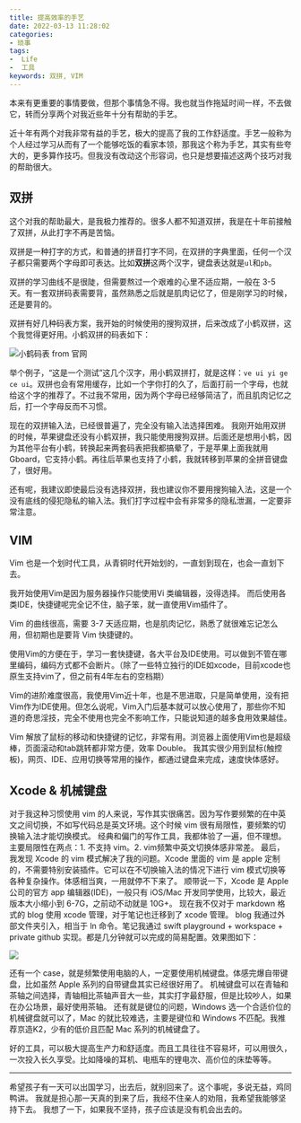```yaml
---
title: 提高效率的手艺
date: 2022-03-13 11:28:02 
categories:
- 琐事
tags:
-  Life
-  工具
keywords: 双拼, VIM
---
```


本来有更重要的事情要做，但那个事情急不得。我也就当作拖延时间一样，不去做它，转而分享两个对我近些年十分有帮助的手艺。

近十年有两个对我非常有益的手艺，极大的提高了我的工作舒适度。手艺一般称为个人经过学习从而有了一个能够吃饭的看家本领，那我这个称为手艺，其实有些夸大的，更多算作技巧。但我没有改动这个形容词，也只是想要描述这两个技巧对我的帮助很大。

## 双拼

这个对我的帮助最大，是我极力推荐的。很多人都不知道双拼，我是在十年前接触了双拼，从此打字不再是苦恼。

双拼是一种打字的方式，和普通的拼音打字不同，在双拼的字典里面，任何一个汉子都只需要两个字母即可表达。比如**双拼**这两个汉字，键盘表达就是`ul`和`pb`。

<!-- more -->

双拼的学习曲线不是很陡，但需要熬过一个艰难的心里不适应期，一般在 3-5 天。有一套双拼码表需要背，虽然熟悉之后就是肌肉记忆了，但是刚学习的时候，还是要背的。

双拼有好几种码表方案，我开始的时候使用的搜狗双拼，后来改成了小鹤双拼，这个我觉得更好用。小鹤双拼的码表如下：

![小鹤码表 from 官网](https://cdn.jsdelivr.net/gh/yigegongjiang/image_space@main/blog_img/202210241536030.png)

举个例子，“这是一个测试”这几个汉字，用小鹤双拼打，就是这样：`ve ui yi ge ce ui`。双拼也会有常用缓存，比如一个字你打的久了，后面打前一个字母，也就给这个字的推荐了。不过我不常用，因为两个字母已经够简洁了，而且肌肉记忆之后，打一个字母反而不习惯。

现在的双拼输入法，已经很普遍了，完全没有输入法选择困难。
我刚开始用双拼的时候，苹果键盘还没有小鹤双拼，我只能使用搜狗双拼。后面还是想用小鹤，因为其他平台有小鹤，转换起来两套码表把我都搞晕了，于是苹果上面我就用 Gboard，它支持小鹤。再往后苹果也支持了小鹤，我就转移到苹果的全拼音键盘了，很好用。

还有呢，我建议即使最后没有选择双拼，我也建议你不要用搜狗输入法，这是一个没有底线的侵犯隐私的输入法。我们打字过程中会有非常多的隐私泄漏，一定要非常注意。

## VIM

Vim 也是一个划时代工具，从青铜时代开始划的，一直划到现在，也会一直划下去。

我开始使用Vim是因为服务器操作只能使用Vi 类编辑器，没得选择。
而后使用各类IDE，快捷键呢完全记不住，脑子笨，就一直使用Vim插件了。

Vim 的曲线很高，需要 3-7 天适应期，也是肌肉记忆，熟悉了就很难忘记怎么用，但初期也是要背 Vim 快捷键的。

使用Vim的方便在于，学习一套快捷键，各大平台及IDE使用。可以做到不管在哪里编码，编码方式都不会断片。（除了一些特立独行的IDE如xcode，目前xcode也原生支持vim了，但之前有4年左右的空档期）

Vim的进阶难度很高，我使用Vim近十年，也是不思进取，只是简单使用，没有把Vim作为IDE使用。但怎么说呢，Vim入门后基本就可以放心使用了，那些你不知道的奇思淫技，完全不使用也完全不影响工作，只能说知道的越多食用效果越佳。

Vim 解放了鼠标的移动和快捷键的记忆，非常有用。浏览器上面使用Vim也是超级棒，页面滚动和tab跳转都非常方便，效率 Double。
我其实很少用到鼠标(触控板)，网页、IDE、应用切换等常用的操作，都通过键盘来完成，速度快体感好。

## Xcode & 机械键盘

对于我这种习惯使用 vim 的人来说，写作其实很痛苦。因为写作要频繁的在中英文之间切换，不如写代码总是英文环境。这个时候 vim 很有局限性，要频繁的切换输入法才能切换模式。
经典和偏门的写作工具，我都体验了一遍，但不理想。主要局限性在两点：1. 不支持 vim。2. vim频繁中英文切换体感非常差。
最后，我发现 Xcode 的 vim 模式解决了我的问题。Xcode 里面的 vim 是 apple 定制的，不需要特别安装插件。它可以在不切换输入法的情况下进行 vim 模式切换等各种复杂操作。体感相当爽，一用就停不下来了。
顺带说一下，Xcode 是 Apple 公司的官方 app 编辑器(IDE)，一般只有 iOS/Mac 开发同学使用，比较大，最近版本大小缩小到 6-7G，之前动不动就是 10G+。
现在我不仅对于 markdown 格式的 blog 使用 xcode 管理，对于笔记也迁移到了 xcode 管理。
blog 我通过外部文件夹引入，相当于 ln 命令。笔记我通过 swift playground + workspace + private github 实现。都是几分钟就可以完成的简易配置。效果图如下：

![](https://cdn.jsdelivr.net/gh/yigegongjiang/image_space@main/blog_img/202210241533450.png)

还有一个 case，就是频繁使用电脑的人，一定要使用机械键盘。体感完爆自带键盘，比如虽然 Apple 系列的自带键盘其实已经很好用了。
机械键盘可以在青轴和茶轴之间选择，青轴相比茶轴声音大一些，其实打字最舒服，但是比较吵人，如果在办公场景，最好使用茶轴。
还有就是键位的问题，Windows 选一个合适价位的机械键盘就可以了，Mac 的就比较难选，主要是键位和 Windows 不匹配。我推荐京造K2，少有的低价且匹配 Mac 系列的机械键盘了。

好的工具，可以极大提高生产力和舒适度。而且工具往往不容易坏，可以用很久，一次投入长久享受。比如降噪的耳机、电瓶车的锂电次、高价位的床垫等等。

---

希望孩子有一天可以出国学习，出去后，就别回来了。这个事呢，多说无益，鸡同鸭讲。
我就是担心那一天真的到来了后，我经不住亲人的劝阻，我希望我能够坚持下去。
我想了一下，如果我不坚持，孩子应该是没有机会出去的。

